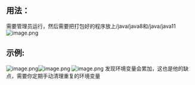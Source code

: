 ## 用法：
需要管理员运行，然后需要把打包好的程序放上/java/java8和/java/java11
![image.png](https://cdn.nlark.com/yuque/0/2023/png/12847038/1691569121488-268365fb-9b9f-49e2-95db-3567bd42feeb.png#averageHue=%232b2a29&clientId=u0d7e6227-e76b-4&from=paste&height=336&id=uead0751f&originHeight=420&originWidth=1197&originalType=binary&ratio=1.25&rotation=0&showTitle=false&size=29179&status=done&style=none&taskId=ud3e5d81c-2b7f-4c4b-9bbe-235966a0db3&title=&width=957.6)
## 示例:
![image.png](https://cdn.nlark.com/yuque/0/2023/png/12847038/1691569150347-6c18d1dd-8036-4e1c-919a-3c2e6335d0f6.png#averageHue=%23161514&clientId=u0d7e6227-e76b-4&from=paste&height=86&id=u289dc0bd&originHeight=108&originWidth=675&originalType=binary&ratio=1.25&rotation=0&showTitle=false&size=8736&status=done&style=none&taskId=u2ca4588f-015a-46d8-a011-a982c4216d8&title=&width=540)![image.png](https://cdn.nlark.com/yuque/0/2023/png/12847038/1691569164584-55168403-bfc2-40dc-a7b9-56a18b99a3a5.png#averageHue=%230c0c0c&clientId=u0d7e6227-e76b-4&from=paste&height=113&id=u81f1b1ca&originHeight=141&originWidth=888&originalType=binary&ratio=1.25&rotation=0&showTitle=false&size=17391&status=done&style=none&taskId=uccafff36-91da-4273-b0ac-f82ca5e903a&title=&width=710.4)
![image.png](https://cdn.nlark.com/yuque/0/2023/png/12847038/1691569197892-c283490d-5c6a-4691-adf6-05e3c6141d21.png#averageHue=%23f2f0ee&clientId=u0d7e6227-e76b-4&from=paste&height=100&id=udd971ecd&originHeight=125&originWidth=672&originalType=binary&ratio=1.25&rotation=0&showTitle=false&size=11426&status=done&style=none&taskId=u85713825-b1b7-4350-af13-ee50b861ccc&title=&width=537.6)
发现环境变量会累加，这也是他的缺点，需要你定期手动清理重复的环境变量
